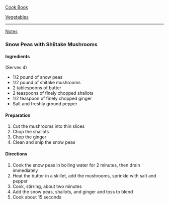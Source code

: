 [Cook Book]()  

[Vegetables]()  

-----  

[Notes]()  

### Snow Peas with Shiitake Mushrooms  

#### Ingredients  
(Serves 4)

* 1/2 pound of snow peas   
* 1/2 pound of shitake mushrooms   
* 2 tablespoons of butter  
* 2 teaspoons of finely chopped shallots  
* 1/2 teaspoon of finely chopped ginger  
* Salt and freshly ground pepper  

#### Preparation 

1. Cut the mushrooms into thin slices  
2. Chop the shallots  
3. Chop the ginger  
4. Clean and snip the snow peas  

#### Directions

1. Cook the snow peas in boiling water for 2 minutes, then drain immediately  
2. Heat the butter in a skillet, add the mushrooms, sprinkle with salt and pepper  
3. Cook, stirring, about two minutes  
4. Add the snow peas, shallots, and ginger and toss to blend  
5. Cook about 15 seconds  
